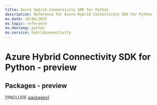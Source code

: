 ```yaml
---
title: Azure Hybrid Connectivity SDK for Python
description: Reference for Azure Hybrid Connectivity SDK for Python
ms.date: 10/06/2025
ms.topic: reference
ms.devlang: python
ms.service: hybridconnectivity
---
```

# Azure Hybrid Connectivity SDK for Python - preview
## Packages - preview
[!INCLUDE [packages](hybrid-connectivity-index.md)]